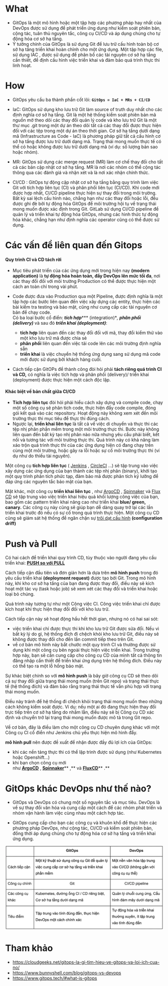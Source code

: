 # What
- GitOps là một mô hình hoặc một tập hợp các phương pháp hay nhất của DevOps được sử dụng để phát triển ứng dụng như kiểm soát phiên bản, cộng tác, tuân thủ nguyên tắc, công cụ CI/CD và áp dụng chúng cho tự động hóa cơ sở hạ tầng. 
- Ý tưởng chính của GitOps là sử dụng Git để lưu trữ cấu hình toàn bộ cơ sở hạ tầng triển khai hoàn chỉnh cho một ứng dụng. Một tập hợp các file, sử dụng IAC , được sử dụng để phân bổ các tài nguyên cơ sở hạ tầng cần thiết, để định cấu hình việc triển khai và đảm bảo quá trình thực thi linh hoạt.

# How
- GitOps yêu cầu ba thành phần cốt lõi:
    **`GitOps = IaC + MRs + CI/CD`**
- IaC: GitOps sử dụng kho lưu trữ Git làm source of truth duy nhất cho các định nghĩa cơ sở hạ tầng. Git là một hệ thống kiểm soát phiên bản mã nguồn mở theo dõi các thay đổi quản lý code và kho lưu trữ Git là một thư mục .git trong một dự án theo dõi tất cả các thay đổi được thực hiện đối với các tệp trong một dự án theo thời gian. Cơ sở hạ tầng dưới dạng mã (Infrastructure as Code  - IaC) là phương pháp giữ tất cả cấu hình cơ sở hạ tầng được lưu trữ dưới dạng mã. Trạng thái mong muốn thực tế có thể có hoặc không được lưu trữ dưới dạng mã (ví dụ: số lượng bản sao hoặc nhóm).

- MR: GitOps sử dụng các merge request (MR) làm cơ chế thay đổi cho tất cả các bản cập nhật cơ sở hạ tầng. MR là nơi các nhóm có thể cộng tác thông qua các đánh giá và nhận xét và là nơi xác nhận chính thức.

- CI/CD : GitOps tự động cập nhật cơ sở hạ tầng bằng quy trình làm việc Git với tích hợp liên tục (CI) và phân phối liên tục (CI/CD). Khi code mới được hợp nhất, CI/CD pipeline thực hiện sự thay đổi trong môi trường. Bất kỳ sai lệch cấu hình nào, chẳng hạn như các thay đổi hoặc lỗi, đều được ghi đè bởi tự động hóa GitOps để môi trường hội tụ về trạng thái mong muốn được xác định trong Git. GitLab sử dụng CI/CD pipeline để quản lý và triển khai tự động hóa GitOps, nhưng các hình thức tự động hóa khác, chẳng hạn như định nghĩa các operator cũng có thể được sử dụng.

# Các vấn đề liên quan đến Gitops
#### Quy trình CI và CD tách rời 
- Mục tiêu phát triển của các ứng dụng mới trong hiện nay **(modern application)** là **tự động hóa hoàn toàn, đẩy DevOps lên mức tối đa**, nơi các thay đổi đối với môi trường Production có thể được thực hiện một cách an toàn chỉ trong vài phút.

- Code được đưa vào Production qua một Pipeline, được định nghĩa là một tập hợp các bước liên quan đến việc xây dựng các entity, thực hiện các bài kiểm tra testing và bảo mật, cũng như cung cấp các tài nguyên cơ bản để chạy code.\
Có ba loại bước cổ điển: ***tích hợp****** (integration)**, **phân phối (delivery)*** và sau đó ***triển khai* *(deployment)***:

    -   **tích hợp** liên quan đến các thay đổi đối với mã, thay đổi kiểm thử vào một kho lưu trữ mã được chia sẻ
    -   **phân phối** liên quan đến việc tải code lên các môi trường định nghĩa sẵn
    -   **triển khai** là việc chuyển hệ thống ứng dụng sang sử dụng mã code mới được sử dụng bởi khách hàng cuối.

- Cách tiếp cận GitOPs để thành công đòi hỏi phải **tách riêng quá trình CI và CD,** có nghĩa là việc tích hợp và phân phối (delivery)/ triển khai (deployment) được thực hiện một cách độc lập.

#### **Khác biệt về bản chất** giữa CI/CD

-   **Tích hợp liên tục** đòi hỏi phải hiểu cách xây dựng và compile code, chạy một số công cụ sẽ phân tích code, thực hiện đẩy code compile, đóng gói kết quả vào các repository. Hoạt động này không xem xét đến môi trường thực thi mục tiêu để thực thi đúng cách.
-   Ngược lại, **triển khai liên tục** là tất cả về việc di chuyển và thực thi các tệp nhị phân phần mềm trong một môi trường thực thi. Bước này không liên quan đến bất kỳ tạo nhị phân nào nữa nhưng yêu cầu phải biết, kết nối và tương tác với môi trường thực thi. Quá trình này có khả năng làm xáo trộn quá trình thực thi của các ứng dụng hiện có đang chạy trên cùng một môi trường, hoặc gây ra lỗi hoặc sự cố môi trường thực thi (ví dụ như do thiếu tài nguyên).

Một công cụ **tích hợp liên tục** ( [Jenkins](https://www.jenkins.io/) , [CircleCI](https://circleci.com/) ...) sẽ tập trung vào việc xây dựng các ứng dụng của bạn thành các tệp nhị phân (binary), khởi tạo một quy trình phân tích phức tạp, đảm bảo mã được phân tích kỹ lưỡng để đáp ứng các nguyên tắc bảo mật của bạn.

Mặt khác, một công cụ **triển khai liên tục** , như [ArgoCD](https://argoproj.github.io/argo-cd/) , [Spinnaker](https://spinnaker.io/) và [Flux CD](https://github.com/fluxcd/flux) sẽ tập trung vào việc triển khai hiệu quả khối lượng công việc của bạn, bao gồm các pattern triển khai nâng cao như triển khai **blue/ green, canary.** Các công cụ này cũng sẽ giúp bạn dễ dàng quay trở lại các lần triển khai trước đó nếu có sự cố trong quá trình thực hiện. Một công cụ CD cũng sẽ giám sát hệ thống để ngăn chặn sự [trôi dạt cấu hình](https://www.hashicorp.com/resources/how-can-i-prevent-configuration-drift/) **(configuration driff)**

# Push và Pull
Có hai cách để triển khai quy trình CD, tùy thuộc vào người đang yêu cầu triển khai: [**PUSH so với PULL**](https://thenewstack.io/push-vs-pull-in-gitops-is-there-really-a-difference/)

Cách tiếp cận đầu tiên và đơn giản hơn là dựa trên **mô hình push** trong đó yêu cầu triển khai **(deployment request)** được tạo bởi Git. Trong mô hình này, khi kho cơ sở hạ tầng của bạn đang được thay đổi, điều này sẽ kích hoạt một tác vụ (task hoặc job) sẽ xem xét các thay đổi và triển khai hoặc loại bỏ chúng.

Quá trình này tương tự như một Công việc CI. Công việc triển khai chỉ được kích hoạt khi thực hiện thay đổi đối với kho lưu trữ.

Cách tiếp cận này sẽ hoạt động hầu hết thời gian, nhưng nó có hai sai sót:

-   việc triển khai chỉ được thực thi khi kho lưu trữ Git được sửa đổi. Nếu vì bất kỳ lý do gì, hệ thống đích đi chệch khỏi kho lưu trữ Git, điều này sẽ không được thay đổi cho đến lần commit tiếp theo trên Git.
-   về cơ bản mô hình này bắt chước một quy trình CI và thường được sử dụng khi một công cụ bên ngoài thực hiện việc triển khai. Trong trường hợp này, bạn sẽ cần cung cấp cho công cụ CD của mình tất cả thông tin đăng nhập cần thiết để triển khai ứng dụng trên hệ thống đích. Điều này có thể tạo ra một lỗ hổng bảo mật.

Sự khác biệt chính so với **mô hình push** là bây giờ công cụ CD sẽ theo dõi cả sự thay đổi giữa trạng thái mong muốn (trên Git repo) và trạng thái thực tế (hệ thống đích) và đảm bảo rằng trạng thái thực tế vẫn phù hợp với trạng thái mong muốn.

Điều này tránh để hệ thống đi chệch khỏi trạng thái mong muốn theo những cách không kiểm soát được. Ví dụ: nếu một ai đó đang thực hiện thay đổi trực tiếp trên cơ sở hạ tầng do nhầm lẫn, điều này sẽ bị Công cụ CD xác định và chuyển trở lại trạng thái mong muốn được mô tả trong Git repo.

Về cơ bản, đây là điều làm cho một công cụ CD chuyên dụng khác với một Công cụ CI cổ điển như Jenkins chủ yếu thực hiện mô hình đẩy.

**mô hình pull** nên được đề xuất để nhận được đầy đủ lợi ích của GitOps:

-   khi các nền tảng thực thi có thể lập trình được sử dụng (như Kubernetes hoặc Openshift...)
-   khi bạn chọn công cụ mới như [**ArgoCD**](https://argoproj.github.io/argo-cd/) , [**Spinnaker**](https://spinnaker.io/)** ,** và [**FluxCD**](https://github.com/fluxcd/flux)** .**

# GitOps khác DevOps như thế nào?
- GitOps và DevOps có chung một số nguyên tắc và mục tiêu. DevOps là về sự thay đổi văn hóa và cung cấp một cách để các nhóm phát triển và nhóm vận hành làm việc cùng nhau một cách hợp tác.

- GitOps cung cấp cho bạn các công cụ và khuôn khổ để thực hiện các phương pháp DevOps, như cộng tác, CI/CD và kiểm soát phiên bản, đồng thời áp dụng chúng cho tự động hóa cơ sở hạ tầng và triển khai ứng dụng. 

![alt](../images/devops_vs_gitops.png)

# Tham khảo
- https://cloudgeeks.net/gitops-la-gi-tim-hieu-ve-gitops-va-loi-ich-cua-no/
- https://www.bunnyshell.com/blog/gitops-vs-devops
- https://www.gitops.tech/#what-is-gitops
